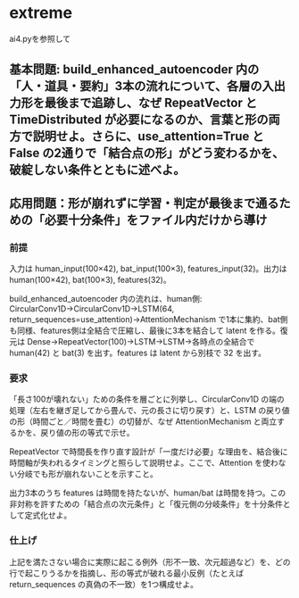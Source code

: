 # extreme
ai4.pyを参照して
## 基本問題: build_enhanced_autoencoder 内の「人・道具・要約」3本の流れについて、各層の入出力形を最後まで追跡し、なぜ RepeatVector と TimeDistributed が必要になるのか、言葉と形の両方で説明せよ。さらに、use_attention=True と False の2通りで「結合点の形」がどう変わるかを、破綻しない条件とともに述べよ。  


   
## 応用問題：形が崩れずに学習・判定が最後まで通るための「必要十分条件」をファイル内だけから導け

### 前提

入力は human_input(100×42), bat_input(100×3), features_input(32)。出力は human(100×42), bat(100×3), features(32)。

build_enhanced_autoencoder 内の流れは、human側: CircularConv1D→CircularConv1D→LSTM(64, return_sequences=use_attention)→AttentionMechanism で1本に集約、bat側も同様、features側は全結合で圧縮し、最後に3本を結合して latent を作る。復元は Dense→RepeatVector(100)→LSTM→LSTM→各時点の全結合で human(42) と bat(3) を出す。features は latent から別枝で 32 を出す。

### 要求

「長さ100が壊れない」ための条件を層ごとに列挙し、CircularConv1D の端の処理（左右を継ぎ足してから畳んで、元の長さに切り戻す）と、LSTM の戻り値の形（時間ごと／時間を畳む）の切替が、なぜ AttentionMechanism と両立するかを、戻り値の形の等式で示せ。

RepeatVector で時間長を作り直す設計が「一度だけ必要」な理由を、結合後に時間軸が失われるタイミングと照らして説明せよ。ここで、Attention を使わない分岐でも形が崩れないことを示すこと。

出力3本のうち features は時間を持たないが、human/bat は時間を持つ。この非対称を許すための「結合点の次元条件」と「復元側の分岐条件」を十分条件として定式化せよ。

### 仕上げ

上記を満たさない場合に実際に起こる例外（形不一致、次元超過など）を、どの行で起こりうるかを指摘し、形の等式が破れる最小反例（たとえば return_sequences の真偽の不一致）を1つ構成せよ。
